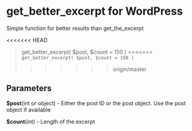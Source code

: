 # get_better_excerpt for WordPress
Simple function for better results than get_the_excerpt

<<<<<<< HEAD
> get_better_excerpt( $post, $count = 150 )
=======
`get_better_excerpt( $post, $count = 150 )`
>>>>>>> origin/master

## Parameters
**$post**(int or object) - Either the post ID or the post object. Use the post object if available

**$count**(int) - Length of the excerpt
